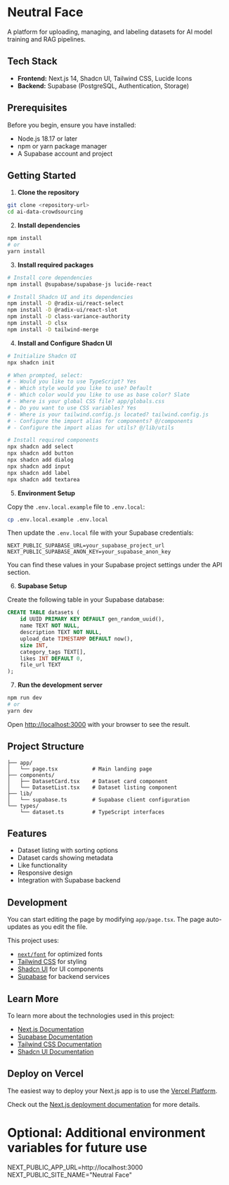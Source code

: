 # Neutral Face

A platform for uploading, managing, and labeling datasets for AI model training and RAG pipelines.

## Tech Stack

- **Frontend:** Next.js 14, Shadcn UI, Tailwind CSS, Lucide Icons
- **Backend:** Supabase (PostgreSQL, Authentication, Storage)

## Prerequisites

Before you begin, ensure you have installed:
- Node.js 18.17 or later
- npm or yarn package manager
- A Supabase account and project

## Getting Started

1. **Clone the repository**

```bash
git clone <repository-url>
cd ai-data-crowdsourcing
```

2. **Install dependencies**

```bash
npm install
# or
yarn install
```

3. **Install required packages**

```bash
# Install core dependencies
npm install @supabase/supabase-js lucide-react

# Install Shadcn UI and its dependencies
npm install -D @radix-ui/react-select
npm install -D @radix-ui/react-slot
npm install -D class-variance-authority
npm install -D clsx
npm install -D tailwind-merge
```

4. **Install and Configure Shadcn UI**

```bash
# Initialize Shadcn UI
npx shadcn init

# When prompted, select:
# - Would you like to use TypeScript? Yes
# - Which style would you like to use? Default
# - Which color would you like to use as base color? Slate
# - Where is your global CSS file? app/globals.css
# - Do you want to use CSS variables? Yes
# - Where is your tailwind.config.js located? tailwind.config.js
# - Configure the import alias for components? @/components
# - Configure the import alias for utils? @/lib/utils

# Install required components
npx shadcn add select
npx shadcn add button
npx shadcn add dialog
npx shadcn add input
npx shadcn add label
npx shadcn add textarea
```

5. **Environment Setup**

Copy the `.env.local.example` file to `.env.local`:

```bash
cp .env.local.example .env.local
```

Then update the `.env.local` file with your Supabase credentials:

```env
NEXT_PUBLIC_SUPABASE_URL=your_supabase_project_url
NEXT_PUBLIC_SUPABASE_ANON_KEY=your_supabase_anon_key
```

You can find these values in your Supabase project settings under the API section.

6. **Supabase Setup**

Create the following table in your Supabase database:

```sql
CREATE TABLE datasets (
    id UUID PRIMARY KEY DEFAULT gen_random_uuid(),
    name TEXT NOT NULL,
    description TEXT NOT NULL,
    upload_date TIMESTAMP DEFAULT now(),
    size INT,
    category_tags TEXT[],
    likes INT DEFAULT 0,
    file_url TEXT
);
```

7. **Run the development server**

```bash
npm run dev
# or
yarn dev
```

Open [http://localhost:3000](http://localhost:3000) with your browser to see the result.

## Project Structure

```
├── app/
│   └── page.tsx           # Main landing page
├── components/
│   ├── DatasetCard.tsx    # Dataset card component
│   └── DatasetList.tsx    # Dataset listing component
├── lib/
│   └── supabase.ts        # Supabase client configuration
└── types/
    └── dataset.ts         # TypeScript interfaces
```

## Features

- Dataset listing with sorting options
- Dataset cards showing metadata
- Like functionality
- Responsive design
- Integration with Supabase backend

## Development

You can start editing the page by modifying `app/page.tsx`. The page auto-updates as you edit the file.

This project uses:
- [`next/font`](https://nextjs.org/docs/app/building-your-application/optimizing/fonts) for optimized fonts
- [Tailwind CSS](https://tailwindcss.com/) for styling
- [Shadcn UI](https://ui.shadcn.com/) for UI components
- [Supabase](https://supabase.com/) for backend services

## Learn More

To learn more about the technologies used in this project:

- [Next.js Documentation](https://nextjs.org/docs)
- [Supabase Documentation](https://supabase.com/docs)
- [Tailwind CSS Documentation](https://tailwindcss.com/docs)
- [Shadcn UI Documentation](https://ui.shadcn.com/)

## Deploy on Vercel

The easiest way to deploy your Next.js app is to use the [Vercel Platform](https://vercel.com/new).

Check out the [Next.js deployment documentation](https://nextjs.org/docs/app/building-your-application/deploying) for more details.

# Optional: Additional environment variables for future use
NEXT_PUBLIC_APP_URL=http://localhost:3000
NEXT_PUBLIC_SITE_NAME="Neutral Face"
